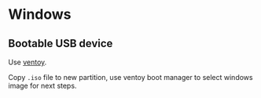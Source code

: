 # Windows

## Bootable USB device

Use [ventoy](https://ventoy.net/).

Copy `.iso` file to new partition, use ventoy boot manager to select windows image for next steps.

